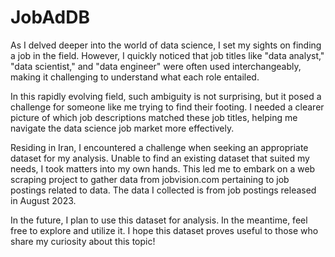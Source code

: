 # JobAdDB
As I delved deeper into the world of data science, I set my sights on finding a job in the field. However, I quickly noticed that job titles like "data analyst," "data scientist," and "data engineer" were often used interchangeably, making it challenging to understand what each role entailed.

In this rapidly evolving field, such ambiguity is not surprising, but it posed a challenge for someone like me trying to find their footing. I needed a clearer picture of which job descriptions matched these job titles, helping me navigate the data science job market more effectively.

Residing in Iran, I encountered a challenge when seeking an appropriate dataset for my analysis. Unable to find an existing dataset that suited my needs, I took matters into my own hands. This led me to embark on a web scraping project to gather data from jobvision.com pertaining to job postings related to data. The data I collected is from job postings released in August 2023.

In the future, I plan to use this dataset for analysis. In the meantime, feel free to explore and utilize it. I hope this dataset proves useful to those who share my curiosity about this topic!
